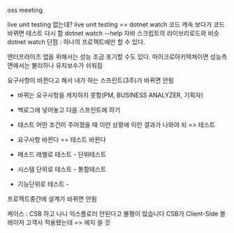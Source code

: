 oss meeting

live unit testing 없는데? 
live unit testing == dotnet watch 
코드 계속 보다가 코드 바뀌면 테스트 다시 함 
dotnet watch --help
자바 스크립트의 라이브리로드와 비슷
dotnet watch 단점 : 하나의 프로젝트에만 할 수 있다. 

엔터프라이즈 앱을 위해서는 성능 조금 포기할 수도 있다. 
마이크로아키텍쳐이면 성능측면에서는 불리하나 유지보수가 쉬워짐 

요구사항이 바뀐다고 해서 내가 하는 스프린트(3주)가 바뀌면 안됨 
- 바뀌는 요구사항을 캐치하지 못함(PM, BUSINESS ANALYZER, 기획자)
- 백로그에 넣어놓고 다음 스프린트에 하기 
- 테스트 어떤 조건이 주어졌을 때 이런 상황에 이런 결과가 나와야 되 => 테스트 
- 요구사항 바뀐다 == 테스트 바뀐다

- 메소드 레벨로 테스트 - 단위테스트
- 시스템 단위로 테스트 - 통함테스트
- 기능단위로 테스트 - 

프로젝트중간에 설계가 바뀌면 안됨 

케이스 : 
CSB 하고 나니 익스플로러 안된다고 불평이 많습니다
CSB가 Client-SIde 블레이저 고객사 적용됐는데 => 에지 쓸 것 
